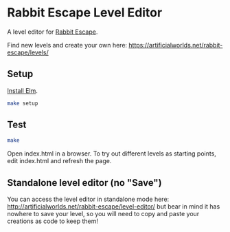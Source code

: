 # Rabbit Escape Level Editor

A level editor for [Rabbit Escape](http://artificialworlds.net/rabbit-escape).

Find new levels and create your own here: https://artificialworlds.net/rabbit-escape/levels/

## Setup

[Install Elm](https://guide.elm-lang.org/install.html).

```bash
make setup
```

## Test

```bash
make
```

Open index.html in a browser.  To try out different levels as starting
points, edit index.html and refresh the page.

## Standalone level editor (no "Save")

You can access the level editor in standalone mode here: http://artificialworlds.net/rabbit-escape/level-editor/ but bear in mind it has nowhere to save your level, so you will need to copy and paste your creations as code to keep them!
